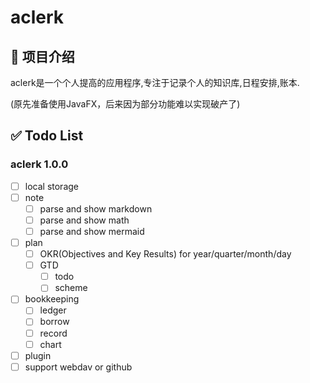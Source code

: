 # aclerk

## 📝 项目介绍

aclerk是一个个人提高的应用程序,专注于记录个人的知识库,日程安排,账本.

(原先准备使用JavaFX，后来因为部分功能难以实现破产了)

## ✅ Todo List

### aclerk 1.0.0

- [ ] local storage 
- [ ] note
  - [ ] parse and show markdown
  - [ ] parse and show math
  - [ ] parse and show mermaid
- [ ] plan
  - [ ] OKR(Objectives and Key Results) for year/quarter/month/day
  - [ ] GTD
    - [ ] todo
    - [ ] scheme
- [ ] bookkeeping
  - [ ] ledger
  - [ ] borrow
  - [ ] record
  - [ ] chart
- [ ] plugin
- [ ] support webdav or github
